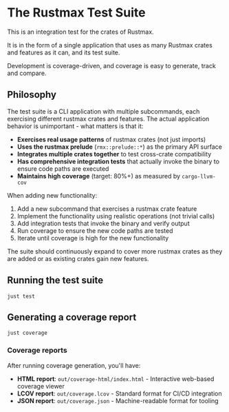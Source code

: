 # The Rustmax Test Suite

This is an integration test for the crates of Rustmax.

It is in the form of a single application
that uses as many Rustmax crates and features as it can,
and its test suite.

Development is coverage-driven,
and coverage is easy to generate, track and compare.


## Philosophy

The test suite is a CLI application with multiple subcommands,
each exercising different rustmax crates and features.
The actual application behavior is unimportant - what matters is that it:

- **Exercises real usage patterns** of rustmax crates (not just imports)
- **Uses the rustmax prelude** (`rmx::prelude::*`) as the primary API surface
- **Integrates multiple crates together** to test cross-crate compatibility
- **Has comprehensive integration tests** that actually invoke the binary to ensure code paths are executed
- **Maintains high coverage** (target: 80%+) as measured by `cargo-llvm-cov`

When adding new functionality:
1. Add a new subcommand that exercises a rustmax crate feature
2. Implement the functionality using realistic operations (not trivial calls)
3. Add integration tests that invoke the binary and verify output
4. Run coverage to ensure the new code paths are tested
5. Iterate until coverage is high for the new functionality

The suite should continuously expand to cover more rustmax crates
as they are added or as existing crates gain new features.


## Running the test suite

```
just test
```


## Generating a coverage report

```
just coverage
```


### Coverage reports

After running coverage generation, you'll have:

- **HTML report**: `out/coverage-html/index.html` - Interactive web-based coverage viewer
- **LCOV report**: `out/coverage.lcov` - Standard format for CI/CD integration
- **JSON report**: `out/coverage.json` - Machine-readable format for tooling
